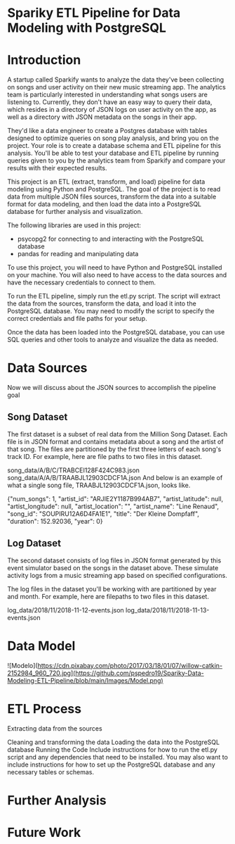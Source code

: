 # Spariky ETL Pipeline for Data Modeling with PostgreSQL

# Introduction

A startup called Sparkify wants to analyze the data they've been collecting on songs and user activity on their new music streaming app. The analytics team is particularly interested in understanding what songs users are listening to. Currently, they don't have an easy way to query their data, which resides in a directory of JSON logs on user activity on the app, as well as a directory with JSON metadata on the songs in their app.

They'd like a data engineer to create a Postgres database with tables designed to optimize queries on song play analysis, and bring you on the project. Your role is to create a database schema and ETL pipeline for this analysis. You'll be able to test your database and ETL pipeline by running queries given to you by the analytics team from Sparkify and compare your results with their expected results.

This project is an ETL (extract, transform, and load) pipeline for data modeling using Python and PostgreSQL. The goal of the project is to read data from multiple JSON files sources, transform the data into a suitable format for data modeling, and then load the data into a PostgreSQL database for further analysis and visualization.

The following libraries are used in this project:

* psycopg2 for connecting to and interacting with the PostgreSQL database
* pandas for reading and manipulating data

To use this project, you will need to have Python and PostgreSQL installed on your machine. You will also need to have access to the data sources and have the necessary credentials to connect to them.

To run the ETL pipeline, simply run the etl.py script. The script will extract the data from the sources, transform the data, and load it into the PostgreSQL database. You may need to modify the script to specify the correct credentials and file paths for your setup.

Once the data has been loaded into the PostgreSQL database, you can use SQL queries and other tools to analyze and visualize the data as needed.

# Data Sources

Now we will discuss about the JSON sources to accomplish the pipeline goal

## Song Dataset
The first dataset is a subset of real data from the Million Song Dataset. Each file is in JSON format and contains metadata about a song and the artist of that song. The files are partitioned by the first three letters of each song's track ID. For example, here are file paths to two files in this dataset.

song_data/A/B/C/TRABCEI128F424C983.json
song_data/A/A/B/TRAABJL12903CDCF1A.json
And below is an example of what a single song file, TRAABJL12903CDCF1A.json, looks like.

{"num_songs": 1, "artist_id": "ARJIE2Y1187B994AB7", "artist_latitude": null, "artist_longitude": null, "artist_location": "", "artist_name": "Line Renaud", "song_id": "SOUPIRU12A6D4FA1E1", "title": "Der Kleine Dompfaff", "duration": 152.92036, "year": 0}

## Log Dataset
The second dataset consists of log files in JSON format generated by this event simulator based on the songs in the dataset above. These simulate activity logs from a music streaming app based on specified configurations.

The log files in the dataset you'll be working with are partitioned by year and month. For example, here are filepaths to two files in this dataset.

log_data/2018/11/2018-11-12-events.json
log_data/2018/11/2018-11-13-events.json




# Data Model

![Modelo](https://cdn.pixabay.com/photo/2017/03/18/01/07/willow-catkin-2152984_960_720.jpg](https://github.com/pspedro19/Spariky-Data-Modeling-ETL-Pipeline/blob/main/Images/Model.png)



# ETL Process



Extracting data from the sources

Cleaning and transforming the data
Loading the data into the PostgreSQL database
Running the Code
Include instructions for how to run the etl.py script and any dependencies that need to be installed. You may also want to include instructions for how to set up the PostgreSQL database and any necessary tables or schemas.

# Further Analysis



# Future Work

